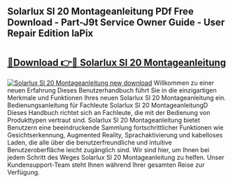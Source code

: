 ## Solarlux Sl 20 Montageanleitung PDf Free Download - Part-J9t Service Owner Guide - User Repair Edition laPix

# <h2><a href="http://df8avj.blite.top/?on=Solarlux+Sl+20+Montageanleitung">🔗Download 👉🔴 Solarlux Sl 20 Montageanleitung</a></h2>

[![Solarlux Sl 20 Montageanleitung new download](https://i.imgur.com/lujVjoI.png)](http://df8avj.blite.top/?on=Solarlux+Sl+20+Montageanleitung)
Willkommen zu einer neuen Erfahrung Dieses Benutzerhandbuch führt Sie in die einzigartigen Merkmale und Funktionen Ihres neuen Solarlux Sl 20 Montageanleitung ein. Bedienungsanleitung für Fachleute Solarlux Sl 20 MontageanleitungD Dieses Handbuch richtet sich an Fachleute, die mit der Bedienung von Produkttypen vertraut sind. Solarlux Sl 20 Montageanleitung bietet Benutzern eine beeindruckende Sammlung fortschrittlicher Funktionen wie Gesichtserkennung, Augmented Reality, Sprachaktivierung und kabelloses Laden, die alle über die benutzerfreundliche und intuitive Benutzeroberfläche leicht zugänglich sind. Wir sind hier, um Ihnen bei jedem Schritt des Weges Solarlux Sl 20 Montageanleitung zu helfen. Unser Kundensupport-Team steht Ihnen während Ihrer gesamten Reise zur Verfügung.
